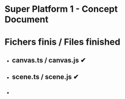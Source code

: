 # Super Platform 1 - Concept Document

# Fichers finis / Files finished

- ## canvas.ts / canvas.js ✔
- ## scene.ts / scene.js ✔
- ## 
